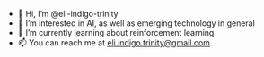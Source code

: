 - 👋 Hi, I’m @eli-indigo-trinity
- 👀 I’m interested in AI, as well as emerging technology in general
- 🌱 I’m currently learning about reinforcement learning
- 📫 You can reach me at eli.indigo.trinity@gmail.com.

<!---
eli-indigo-trinity/eli-indigo-trinity is a ✨ special ✨ repository because its `README.md` (this file) appears on your GitHub profile.
You can click the Preview link to take a look at your changes.
--->
